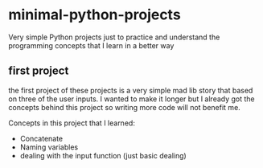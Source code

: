 # minimal-python-projects
Very simple Python projects just to practice and understand the programming concepts that I learn in a better way
 ## first project
 the first project of these projects is a very simple mad lib story that based on three of the user inputs. I wanted to make it longer but I already got the concepts behind this project so writing more code will not benefit me.
 
 Concepts in this project that I learned:
 - Concatenate
 - Naming variables
 - dealing with the input function (just basic dealing)

